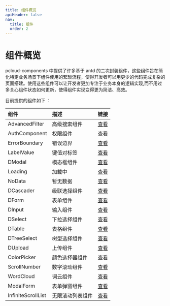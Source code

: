 ```yaml
---
title: 组件概览
apiHeader: false
nav:
  title: 组件
  order: 2
---
```


# 组件概览

pcloud-components 中提供了许多基于 antd 的二次封装组件，这些组件旨在简化特定业务场景下组件使用的繁琐流程，使得开发者可以用更少的代码完成复杂的页面搭建。使用这些组件可以让开发者更加专注于业务本身的逻辑实现,而不用过多关心组件状态如何更新，使得组件实现变得更为简洁、高效。

目前提供的组件如下 ：

| 组件               | 描述             | 链接                                    |
| :----------------- | :--------------- | :-------------------------------------- |
| AdvancedFilter     | 高级搜索组件     | [查看](/components/advanced-filter)     |
| AuthComponent      | 权限组件         | [查看](/components/auth-component)      |
| ErrorBoundary      | 错误边界         | [查看](/components/error-boundary)      |
| LabelValue         | 键值对标签       | [查看](/components/label-value)         |
| DModal             | 模态框组件       | [查看](/components/d-modal)             |
| Loading            | 加载中           | [查看](/components/loading)             |
| NoData             | 暂无数据         | [查看](/components/no-data)             |
| DCascader          | 级联选择组件     | [查看](/components/d-cascader)          |
| DForm              | 表单组件         | [查看](/components/d-form)              |
| DInput             | 输入组件         | [查看](/components/d-input)             |
| DSelect            | 下拉选择组件     | [查看](/components/d-select)            |
| DTable             | 表格组件         | [查看](/components/d-table)             |
| DTreeSelect        | 树型选择组件     | [查看](/components/d-tree-select)       |
| DUpload            | 上传组件         | [查看](/components/d-upload)            |
| ColorPicker        | 颜色选择器组件   | [查看](/components/color-picker)        |
| ScrollNumber       | 数字滚动组件     | [查看](/components/scroll-number)       |
| WordCloud          | 词云组件         | [查看](/components/word-cloud)          |
| ModalForm          | 表单弹窗组件     | [查看](/components/modal-form)          |
| InfiniteScrollList | 无限滚动列表组件 | [查看](/components/infinitescroll-list) |
